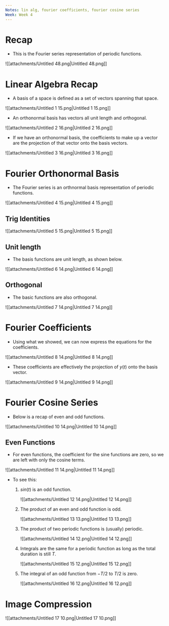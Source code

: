 ```yaml
---
Notes: lin alg, fourier coefficients, fourier cosine series
Week: Week 4
---
```

# Recap

- This is the Fourier series representation of periodic functions.

![[attachments/Untitled 48.png|Untitled 48.png]]

# Linear Algebra Recap

- A basis of a space is defined as a set of vectors spanning that space.

![[attachments/Untitled 1 15.png|Untitled 1 15.png]]

- An orthonormal basis has vectors all unit length and orthogonal.

![[attachments/Untitled 2 16.png|Untitled 2 16.png]]

- If we have an orthonormal basis, the coefficients to make up a vector are the projection of that vector onto the basis vectors.

![[attachments/Untitled 3 16.png|Untitled 3 16.png]]

# Fourier Orthonormal Basis

- The Fourier series is an orthnormal basis representation of periodic functions.

![[attachments/Untitled 4 15.png|Untitled 4 15.png]]

## Trig Identities

![[attachments/Untitled 5 15.png|Untitled 5 15.png]]

## Unit length

- The basis functions are unit length, as shown below.

![[attachments/Untitled 6 14.png|Untitled 6 14.png]]

## Orthogonal

- The basic functions are also orthogonal.

![[attachments/Untitled 7 14.png|Untitled 7 14.png]]

# Fourier Coefficients

- Using what we showed, we can now express the equations for the coefficients.

![[attachments/Untitled 8 14.png|Untitled 8 14.png]]

- These coefficients are effectively the projection of $y(t)$﻿ onto the basis vector.

![[attachments/Untitled 9 14.png|Untitled 9 14.png]]

# Fourier Cosine Series

- Below is a recap of even and odd functions.

![[attachments/Untitled 10 14.png|Untitled 10 14.png]]

## Even Functions

- For even functions, the coefficient for the sine functions are zero, so we are left with only the cosine terms.

![[attachments/Untitled 11 14.png|Untitled 11 14.png]]

- To see this:
    1. $sin(t)$﻿ is an odd function.
        
        ![[attachments/Untitled 12 14.png|Untitled 12 14.png]]
        
    2. The product of an even and odd function is odd.
        
        ![[attachments/Untitled 13 13.png|Untitled 13 13.png]]
        
    3. The product of two periodic functions is (usually) periodic.
        
        ![[attachments/Untitled 14 12.png|Untitled 14 12.png]]
        
    4. Integrals are the same for a periodic function as long as the total duration is still $T$﻿.
        
        ![[attachments/Untitled 15 12.png|Untitled 15 12.png]]
        
    5. The integral of an odd function from $-T/2$﻿ to $T/2$﻿ is zero.
        
        ![[attachments/Untitled 16 12.png|Untitled 16 12.png]]
        

# Image Compression

![[attachments/Untitled 17 10.png|Untitled 17 10.png]]